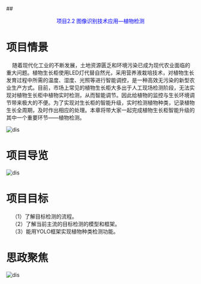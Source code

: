 ##<center style="color:blue;">项目2.2 图像识别技术应用—植物检测</center>

# 项目情景

&nbsp;&nbsp;&nbsp;&nbsp;随着现代化工业的不断发展，土地资源匮乏和环境污染已成为现代农业面临的重大问题。植物生长柜使用LED灯代替自然光，采用营养液栽培技术，对植物生长发育过程中所需的温度、湿度、光照等进行智能调控，是一种高效无污染的新型农业生产方式。目前，市场上常见的植物生长柜大多出于人工现场检测阶段，无法实现对植物生长柜中植物实时检测，从而智能调节。因此给植物的监控与生长环境调节带来极大的不便。为了实现对生长柜的智能升级，实时检测植物种类，记录植物生长全周期，及时作出相应的处理。本章将带大家一起完成植物生长柜智能升级的其中一个重要环节——植物检测。

![dis](../../images/second/xm2/xmqj.jpg)


# 项目导览

![dis](../../images/second/xm2/2.2zsdl.jpg)

# 项目目标

&nbsp;&nbsp;&nbsp;&nbsp;（1）了解目标检测的流程。  
&nbsp;&nbsp;&nbsp;&nbsp;（2）了解当前主流的目标检测的模型和框架。  
&nbsp;&nbsp;&nbsp;&nbsp;（3）能用YOLO框架实现植物种类检测功能。

# 思政聚焦
![dis](../../images/second/xm2/2.2szjj.jpg)